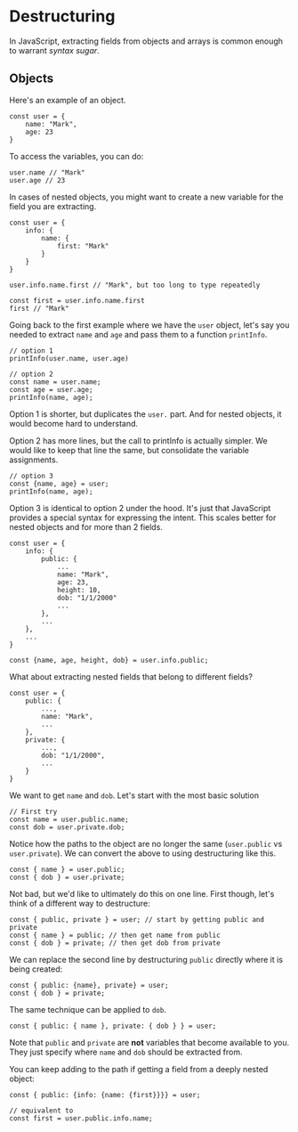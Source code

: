 # Destructuring

In JavaScript, extracting fields from objects and arrays is common enough to warrant <i>syntax sugar</i>.

## Objects
Here's an example of an object.
```
const user = {
    name: "Mark",
    age: 23
}
```
To access the variables, you can do:
```
user.name // "Mark"
user.age // 23
```
In cases of nested objects, you might want to create a new variable for the field you are extracting.
```
const user = {
    info: {
        name: {
            first: "Mark"
        }
    }
}

user.info.name.first // "Mark", but too long to type repeatedly

const first = user.info.name.first
first // "Mark"
```
Going back to the first example where we have the `user` object, let's say you needed to extract `name` and `age` and pass them to a function `printInfo`.
```
// option 1
printInfo(user.name, user.age)

// option 2
const name = user.name;
const age = user.age;
printInfo(name, age);
```
Option 1 is shorter, but duplicates the `user.` part. And for nested objects, it would become hard to understand.

Option 2 has more lines, but the call to printInfo is actually simpler. We would like to keep that line the same, but consolidate the variable assignments.
```
// option 3
const {name, age} = user;
printInfo(name, age);
```
Option 3 is identical to option 2 under the hood. It's just that JavaScript provides a special syntax for expressing the intent. This scales better for nested objects and for more than 2 fields.
```
const user = {
    info: {
        public: {
            ...
            name: "Mark",
            age: 23,
            height: 10,
            dob: "1/1/2000"
            ...
        },
        ...
    },
    ...
}

const {name, age, height, dob} = user.info.public;
```

What about extracting nested fields that belong to different fields?
```
const user = {
    public: {
        ...,
        name: "Mark",
        ...
    },
    private: {
        ...,
        dob: "1/1/2000",
        ...
    }
}
```
We want to get `name` and `dob`. Let's start with the most basic solution
```
// First try
const name = user.public.name;
const dob = user.private.dob;
```
Notice how the paths to the object are no longer the same (`user.public` vs `user.private`). We can convert the above to using destructuring like this.
```
const { name } = user.public;
const { dob } = user.private;
```
Not bad, but we'd like to ultimately do this on one line. First though, let's think of a different way to destructure:
```
const { public, private } = user; // start by getting public and private
const { name } = public; // then get name from public
const { dob } = private; // then get dob from private
```
We can replace the second line by destructuring `public` directly where it is being created:
```
const { public: {name}, private} = user;
const { dob } = private;
```
The same technique can be applied to `dob`.
```
const { public: { name }, private: { dob } } = user;
```
Note that `public` and `private` are <b>not</b> variables that become available to you. They just specify where `name` and `dob` should be extracted from.

You can keep adding to the path if getting a field from a deeply nested object:
```
const { public: {info: {name: {first}}}} = user;

// equivalent to
const first = user.public.info.name;
```
